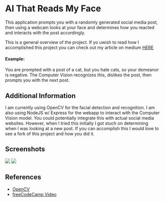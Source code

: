 
# AI That Reads My Face

This application prompts you with a randomly generated social media post, then using a webcam looks at your
face and determines how you reacted and interacts with the post accordingly.

This is a general overview of the project. If yo uwish to read how I accomplished this project you can check out my article on medium [HERE](https://medium.com/@csharpseth/my-face-liked-your-post-36af4c545df3)

#### Example:
You are prompted with a post of a cat, but you hate cats, so your demeanor is negative. The Computer Vision recognizes this, dislikes the post, then prompts you with the next post.

## Additional Information
I am currently using OpenCV for the facial detection and recognition. I am also using NodeJS w/ Express for the webapp to interact with the Computer Vision model. You could potentially integrate this with actual social media websites. However, when I tried this initially I got stuch on determining when I was looking at a new post. If you can accomplish this I would love to see a fork of this project and how you did it.

## Screenshots
![](https://github.com/csharpseth/opencv-facial-sentiment-analysis/blob/main/media/readmyface.gif)
![](https://github.com/csharpseth/opencv-facial-sentiment-analysis/blob/main/media/noface.png)

## References
 - [OpenCV](https://opencv.org/)
 - [freeCodeCamp Video](https://youtu.be/oXlwWbU8l2o)
